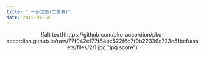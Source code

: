 ```yaml
---
title: " 一步之遥(二重奏)"
date: 2015-04-14
---
```

<div style="text-align:center">
![alt text](https://github.com/pku-accordion/pku-accordion.github.io/raw/77f042ef77f64bc522f6c7f0b22336c723e51bcf/assets/files/2/1.jpg "jpg score")
</div>


